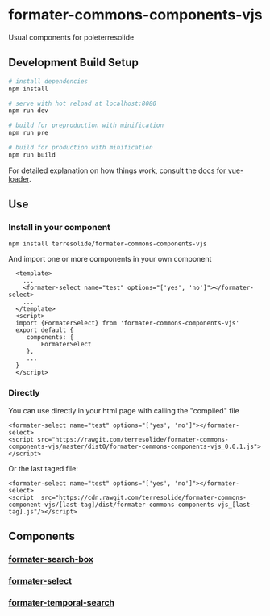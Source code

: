 # formater-commons-components-vjs


Usual components for poleterresolide


## Development Build Setup

``` bash
# install dependencies
npm install

# serve with hot reload at localhost:8080
npm run dev

# build for preproduction with minification
npm run pre

# build for production with minification
npm run build

```

For detailed explanation on how things work, consult the [docs for vue-loader](http://vuejs.github.io/vue-loader).

## Use
### Install in your component
```
npm install terresolide/formater-commons-components-vjs
```
And import one or more components in your own component
```
  <template>
    ...
    <formater-select name="test" options="['yes', 'no']"></formater-select>
    ...
  </template>
  <script>
  import {FormaterSelect} from 'formater-commons-components-vjs'
  export default {
     components: {
         FormaterSelect
     },
     ...
  }
  </script>
  ```
### Directly
You can use directly in your html page with calling the "compiled" file
```
<formater-select name="test" options="['yes', 'no']"></formater-select>
<script src="https://rawgit.com/terresolide/formater-commons-components-vjs/master/dist0/formater-commons-components-vjs_0.0.1.js"></script> 
```

Or the last taged file:
```
<formater-select name="test" options="['yes', 'no']"></formater-select>
<script  src="https://cdn.rawgit.com/terresolide/formater-commons-component-vjs/[last-tag]/dist/formater-commons-components-vjs_[last-tag].js"/></script>
```


## Components
### [formater-search-box](https://github.com/terresolide/formater-commons-components-vjs/wiki/formater-search-box)

### [formater-select](https://github.com/terresolide/formater-commons-components-vjs/wiki/formater-select)

### [formater-temporal-search](https://github.com/terresolide/formater-commons-components-vjs/wiki/formater-temporal-search)

